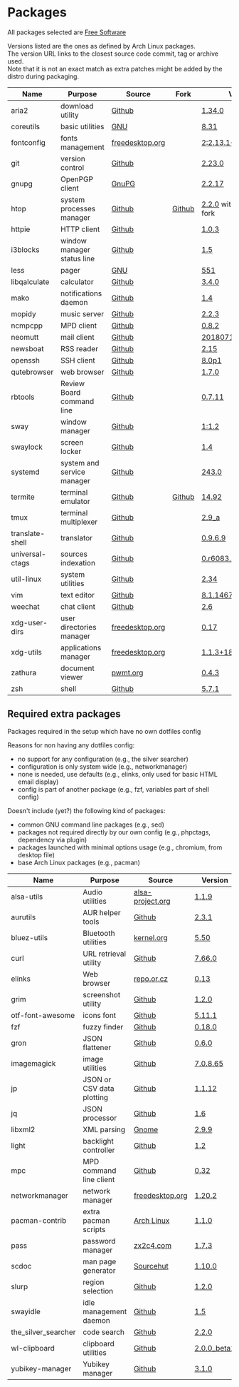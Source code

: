 # Packages

All packages selected are [Free Software](https://www.gnu.org/philosophy/free-sw.en.html)

Versions listed are the ones as defined by Arch Linux packages.  
The version URL links to the closest source code commit, tag or archive used.  
Note that it is not an exact match as extra patches might be added by the distro during packaging.

| Name                   | Purpose                              | Source                                                                 | Fork                                                                   | Version                                                                                                                     |
|------------------------|--------------------------------------|------------------------------------------------------------------------|------------------------------------------------------------------------|-----------------------------------------------------------------------------------------------------------------------------|
| aria2                  | download utility                     | [Github](https://github.com/aria2/aria2)                               |                                                                        | [1.34.0](https://github.com/aria2/aria2/releases/tag/release-1.34.0)                                                        |
| coreutils              | basic utilities                      | [GNU](http://git.savannah.gnu.org/cgit/coreutils.git/)                 |                                                                        | [8.31](http://git.savannah.gnu.org/cgit/coreutils.git/tag/?h=v8.31)                                                         |
| fontconfig             | fonts management                     | [freedesktop.org](https://cgit.freedesktop.org/fontconfig/)            |                                                                        | [2:2.13.1+12+g5f5ec56](https://cgit.freedesktop.org/fontconfig/commit/?id=5f5ec5676c61b9773026a9335c9b0dfa73a73353)         |
| git                    | version control                      | [Github](https://github.com/git/git)                                   |                                                                        | [2.23.0](https://github.com/git/git/releases/tag/v2.23.0)                                                                   |
| gnupg                  | OpenPGP client                       | [GnuPG](https://git.gnupg.org/cgi-bin/gitweb.cgi?p=gnupg.git)          |                                                                        | [2.2.17](https://git.gnupg.org/cgi-bin/gitweb.cgi?p=gnupg.git;a=tag;h=gnupg-2.2.17)                                         |
| htop                   | system processes manager             | [Github](https://github.com/hishamhm/htop)                             | [Github](https://github.com/KoffeinFlummi/htop-vim)                    | [2.2.0](https://github.com/hishamhm/htop/releases/tag/2.2.0) with patches from fork                                         |
| httpie                 | HTTP client                          | [Github](https://github.com/jakubroztocil/httpie)                      |                                                                        | [1.0.3](https://github.com/jakubroztocil/httpie/releases/tag/1.0.3)                                                         |
| i3blocks               | window manager status line           | [Github](https://github.com/vivien/i3blocks)                           |                                                                        | [1.5](https://github.com/vivien/i3blocks/releases/tag/1.5)                                                                  |
| less                   | pager                                | [GNU](http://ftp.gnu.org/gnu/less/)                                    |                                                                        | [551](http://ftp.gnu.org/gnu/less/less-551.tar.gz)                                                                          |
| libqalculate           | calculator                           | [Github](https://github.com/Qalculate/libqalculate)                    |                                                                        | [3.4.0](https://github.com/Qalculate/libqalculate/releases/tag/v3.4.0)                                                      |
| mako                   | notifications daemon                 | [Github](https://github.com/emersion/mako)                             |                                                                        | [1.4](https://github.com/emersion/mako/releases/tag/v1.4)                                                                   |
| mopidy                 | music server                         | [Github](https://github.com/mopidy/mopidy)                             |                                                                        | [2.2.3](https://github.com/mopidy/mopidy/releases/tag/v2.2.3)                                                               |
| ncmpcpp                | MPD client                           | [Github](https://github.com/arybczak/ncmpcpp)                          |                                                                        | [0.8.2](https://github.com/arybczak/ncmpcpp/releases/tag/0.8.2)                                                             |
| neomutt                | mail client                          | [Github](https://github.com/neomutt/neomutt)                           |                                                                        | [20180716](https://github.com/neomutt/neomutt/releases/tag/neomutt-20180716)                                                |
| newsboat               | RSS reader                           | [Github](https://github.com/newsboat/newsboat)                         |                                                                        | [2.15](https://github.com/newsboat/newsboat/releases/tag/r2.15)                                                             |
| openssh                | SSH client                           | [Github](https://github.com/openssh/openssh-portable)                  |                                                                        | [8.0p1](https://github.com/openssh/openssh-portable/releases/tag/V_8_0_P1)                                                  |
| qutebrowser            | web browser                          | [Github](https://github.com/qutebrowser/qutebrowser)                   |                                                                        | [1.7.0](https://github.com/qutebrowser/qutebrowser/releases/tag/v1.7.0)                                                     |
| rbtools                | Review Board command line            | [Github](https://github.com/reviewboard/rbtools)                       |                                                                        | [0.7.11](https://github.com/reviewboard/rbtools/releases/tag/release-0.7.11)                                                |
| sway                   | window manager                       | [Github](https://github.com/swaywm/sway)                               |                                                                        | [1:1.2](https://github.com/swaywm/sway/releases/tag/1.2)                                                                    |
| swaylock               | screen locker                        | [Github](https://github.com/swaywm/swaylock)                           |                                                                        | [1.4](https://github.com/swaywm/swaylock/releases/tag/1.4)                                                                  |
| systemd                | system and service manager           | [Github](https://github.com/systemd/systemd)                           |                                                                        | [243.0](https://github.com/systemd/systemd-stable/releases/tag/v243)                                                        |
| termite                | terminal emulator                    | [Github](https://github.com/thestinger/termite)                        | [Github](https://github.com/tardypad/termite)                          | [14.92](https://github.com/tardypad/termite/releases/tag/v14.92)                                                            |
| tmux                   | terminal multiplexer                 | [Github](https://github.com/tmux/tmux)                                 |                                                                        | [2.9_a](https://github.com/tmux/tmux/releases/tag/2.9a)                                                                     |
| translate-shell        | translator                           | [Github](https://github.com/soimort/translate-shell)                   |                                                                        | [0.9.6.9](https://github.com/soimort/translate-shell/releases/tag/v0.9.6.9)                                                 |
| universal-ctags        | sources indexation                   | [Github](https://github.com/universal-ctags/ctags)                     |                                                                        | [0.r6083.2258b24b](https://github.com/universal-ctags/ctags/commit/2258b24b27962615bc609c6139870be8769f578b)                |
| util-linux             | system utilities                     | [Github](https://github.com/karelzak/util-linux)                       |                                                                        | [2.34](https://github.com/karelzak/util-linux/releases/tag/v2.34)                                                           |
| vim                    | text editor                          | [Github](https://github.com/vim/vim)                                   |                                                                        | [8.1.1467](https://github.com/vim/vim/releases/tag/v8.1.1467)                                                               |
| weechat                | chat client                          | [Github](https://github.com/weechat/weechat)                           |                                                                        | [2.6](https://github.com/weechat/weechat/releases/tag/v2.6)                                                                 |
| xdg-user-dirs          | user directories manager             | [freedesktop.org](https://cgit.freedesktop.org/xdg/xdg-user-dirs/)     |                                                                        | [0.17](https://cgit.freedesktop.org/xdg/xdg-user-dirs/tag/?id=0.17)                                                         |
| xdg-utils              | applications manager                 | [freedesktop.org](https://cgit.freedesktop.org/xdg/xdg-utils/)         |                                                                        | [1.1.3+18+g0547886](https://cgit.freedesktop.org/xdg/xdg-utils/commit/?id=0547886c0a7ae79145998495a6e3af6a1450d0c7)         |
| zathura                | document viewer                      | [pwmt.org](https://git.pwmt.org/pwmt/zathura)                          |                                                                        | [0.4.3](https://git.pwmt.org/pwmt/zathura/tags/0.4.3)                                                                       |
| zsh                    | shell                                | [Github](https://github.com/zsh-users/zsh)                             |                                                                        | [5.7.1](https://github.com/zsh-users/zsh/releases/tag/zsh-5.7.1)                                                            |

## Required extra packages

Packages required in the setup which have no own dotfiles config

Reasons for non having any dotfiles config:
- no support for any configuration (e.g., the silver searcher)
- configuration is only system wide (e.g., networkmanager)
- none is needed, use defaults (e.g., elinks, only used for basic HTML email display)
- config is part of another package (e.g., fzf, variables part of shell config)

Doesn't include (yet?) the following kind of packages:
- common GNU command line packages (e.g., sed)
- packages not required directly by our own config (e.g., phpctags, dependency via plugin)
- packages launched with minimal options usage (e.g., chromium, from desktop file)
- base Arch Linux packages (e.g., pacman)

| Name                   | Purpose                              | Source                                                                                 | Version                                                                                                                |
|------------------------|--------------------------------------|----------------------------------------------------------------------------------------|------------------------------------------------------------------------------------------------------------------------|
| alsa-utils             | Audio utilities                      | [alsa-project.org](http://git.alsa-project.org/?p=alsa-utils.git)                      | [1.1.9](http://git.alsa-project.org/?p=alsa-utils.git;a=tag;h=v1.1.9)                                                  |
| aurutils               | AUR helper tools                     | [Github](https://github.com/AladW/aurutils)                                            | [2.3.1](https://github.com/AladW/aurutils/releases/tag/2.3.1)                                                          |
| bluez-utils            | Bluetooth utilities                  | [kernel.org](https://git.kernel.org/pub/scm/bluetooth/bluez.git)                       | [5.50](https://git.kernel.org/pub/scm/bluetooth/bluez.git/tag/?h=5.50)                                                 |
| curl                   | URL retrieval utility                | [Github](https://github.com/curl/curl)                                                 | [7.66.0](https://github.com/curl/curl/releases/tag/curl-7_60_0)                                                        |
| elinks                 | Web browser                          | [repo.or.cz](http://repo.or.cz/elinks.git)                                             | [0.13](http://repo.or.cz/elinks.git/commit/25c2850b597ee9a89bda8920e7f3d65ac3ac7e01)                                   |
| grim                   | screenshot utility                   | [Github](https://github.com/emersion/grim)                                             | [1.2.0](https://github.com/emersion/grim/releases/tag/v1.2.0)                                                          |
| otf-font-awesome       | icons font                           | [Github](https://github.com/FortAwesome/Font-Awesome)                                  | [5.11.1](https://github.com/FortAwesome/Font-Awesome/releases/tag/5.11.1)                                              |
| fzf                    | fuzzy finder                         | [Github](https://github.com/junegunn/fzf)                                              | [0.18.0](https://github.com/junegunn/fzf/releases/tag/0.18.0)                                                          |
| gron                   | JSON flattener                       | [Github](https://github.com/tomnomnom/gron)                                            | [0.6.0](https://github.com/tomnomnom/gron/releases/tag/v0.6.0)                                                         |
| imagemagick            | image utilities                      | [Github](https://github.com/ImageMagick/ImageMagick)                                   | [7.0.8.65](https://github.com/ImageMagick/ImageMagick/releases/tag/7.0.8-65)                                           |
| jp                     | JSON or CSV data plotting            | [Github](https://github.com/sgreben/jp)                                                | [1.1.12](https://github.com/sgreben/jp/releases/tag/1.1.12)                                                            |
| jq                     | JSON processor                       | [Github](https://github.com/stedolan/jq)                                               | [1.6](https://github.com/stedolan/jq/releases/tag/jq-1.6)                                                              |
| libxml2                | XML parsing                          | [Gnome](https://gitlab.gnome.org/GNOME/libxml2/)                                       | [2.9.9](https://gitlab.gnome.org/GNOME/libxml2/tags/v2.9.9)                                                            |
| light                  | backlight controller                 | [Github](https://github.com/haikarainen/light)                                         | [1.2](https://github.com/haikarainen/light/releases/tag/v1.2)                                                          |
| mpc                    | MPD command line client              | [Github](https://github.com/MusicPlayerDaemon)                                         | [0.32](https://github.com/MusicPlayerDaemon/mpc/releases/tag/v0.32)                                                    |
| networkmanager         | network manager                      | [freedesktop.org](https://cgit.freedesktop.org/NetworkManager/NetworkManager)          | [1.20.2](https://cgit.freedesktop.org/NetworkManager/NetworkManager/tag/?h=1.20.2)                                     |
| pacman-contrib         | extra pacman scripts                 | [Arch Linux](https://git.archlinux.org/pacman-contrib.git/)                            | [1.1.0](https://git.archlinux.org/pacman-contrib.git/tag/?h=v1.1.0)                                                    |
| pass                   | password manager                     | [zx2c4.com](https://git.zx2c4.com/password-store/)                                     | [1.7.3](https://git.zx2c4.com/password-store/tag/?h=1.7.3)                                                             |
| scdoc                  | man page generator                   | [Sourcehut](https://git.sr.ht/~sircmpwn/scdoc)                                         | [1.10.0](https://git.sr.ht/~sircmpwn/scdoc/refs/1.10.0)                                                                |
| slurp                  | region selection                     | [Github](https://github.com/emersion/slurp)                                            | [1.2.0](https://github.com/emersion/slurp/releases/tag/v1.2.0)                                                         |
| swayidle               | idle management daemon               | [Github](https://github.com/swaywm/swayidle)                                           | [1.5](https://github.com/swaywm/swayidle/releases/tag/1.5)                                                             |
| the_silver_searcher    | code search                          | [Github](https://github.com/ggreer/the_silver_searcher)                                | [2.2.0](https://github.com/ggreer/the_silver_searcher/releases/tag/2.2.0)                                              |
| wl-clipboard           | clipboard utilities                  | [Github](https://github.com/bugaevc/wl-clipboard)                                      | [2.0.0_beta2](https://github.com/bugaevc/wl-clipboard/releases/tag/2.0.0_beta2)                                        |
| yubikey-manager        | Yubikey manager                      | [Github](https://github.com/Yubico/yubikey-manager)                                    | [3.1.0](https://github.com/Yubico/yubikey-manager/releases/tag/yubikey-manager-3.1.0)                                  |
